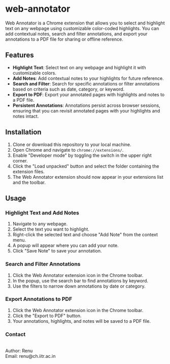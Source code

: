 # web-annotator

Web Annotator is a Chrome extension that allows you to select and highlight text on any webpage using customizable color-coded highlights. You can add contextual notes, search and filter annotations, and export your annotations to a PDF file for sharing or offline reference.

## Features

- **Highlight Text**: Select text on any webpage and highlight it with customizable colors.
- **Add Notes**: Add contextual notes to your highlights for future reference.
- **Search and Filter**: Search for specific annotations or filter annotations based on criteria such as date, category, or keyword.
- **Export to PDF**: Export your annotated pages with highlights and notes to a PDF file.
- **Persistent Annotations**: Annotations persist across browser sessions, ensuring that you can revisit annotated pages with your highlights and notes intact.

## Installation

1. Clone or download this repository to your local machine.
2. Open Chrome and navigate to `chrome://extensions/`.
3. Enable "Developer mode" by toggling the switch in the upper right corner.
4. Click the "Load unpacked" button and select the folder containing the extension files.
5. The Web Annotator extension should now appear in your extensions list and the toolbar.

## Usage

### Highlight Text and Add Notes

1. Navigate to any webpage.
2. Select the text you want to highlight.
3. Right-click the selected text and choose "Add Note" from the context menu.
4. A popup will appear where you can add your note.
5. Click "Save Note" to save your annotation.

### Search and Filter Annotations

1. Click the Web Annotator extension icon in the Chrome toolbar.
2. In the popup, use the search bar to find annotations by keyword.
3. Use the filters to narrow down annotations by date or category.

### Export Annotations to PDF

1. Click the Web Annotator extension icon in the Chrome toolbar.
2. Click the "Export to PDF" button.
3. Your annotations, highlights, and notes will be saved to a PDF file.

### Contact
<br>
Author: Renu
<br>
Email: renu@ch.iitr.ac.in
